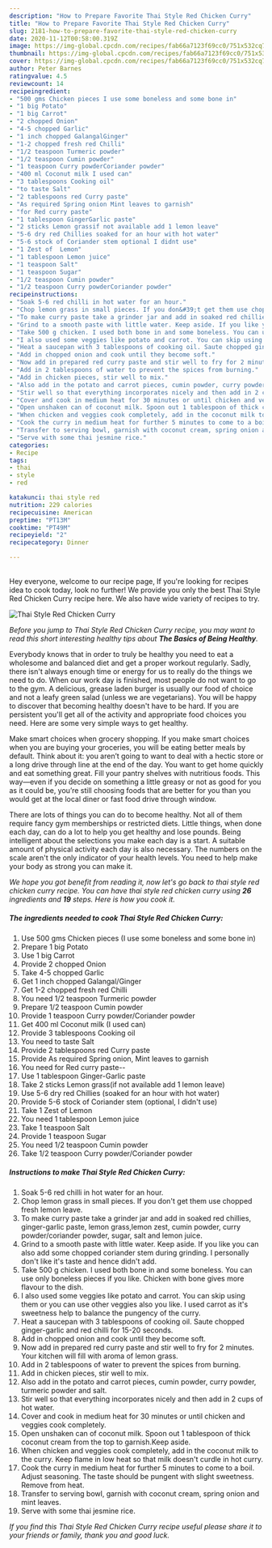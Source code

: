 ```yaml
---
description: "How to Prepare Favorite Thai Style Red Chicken Curry"
title: "How to Prepare Favorite Thai Style Red Chicken Curry"
slug: 2181-how-to-prepare-favorite-thai-style-red-chicken-curry
date: 2020-11-12T00:58:00.319Z
image: https://img-global.cpcdn.com/recipes/fab66a7123f69cc0/751x532cq70/thai-style-red-chicken-curry-recipe-main-photo.jpg
thumbnail: https://img-global.cpcdn.com/recipes/fab66a7123f69cc0/751x532cq70/thai-style-red-chicken-curry-recipe-main-photo.jpg
cover: https://img-global.cpcdn.com/recipes/fab66a7123f69cc0/751x532cq70/thai-style-red-chicken-curry-recipe-main-photo.jpg
author: Peter Barnes
ratingvalue: 4.5
reviewcount: 14
recipeingredient:
- "500 gms Chicken pieces I use some boneless and some bone in"
- "1 big Potato"
- "1 big Carrot"
- "2 chopped Onion"
- "4-5 chopped Garlic"
- "1 inch chopped GalangalGinger"
- "1-2 chopped fresh red Chilli"
- "1/2 teaspoon Turmeric powder"
- "1/2 teaspoon Cumin powder"
- "1 teaspoon Curry powderCoriander powder"
- "400 ml Coconut milk I used can"
- "3 tablespoons Cooking oil"
- "to taste Salt"
- "2 tablespoons red Curry paste"
- "As required Spring onion Mint leaves to garnish"
- "for Red curry paste"
- "1 tablespoon GingerGarlic paste"
- "2 sticks Lemon grassif not available add 1 lemon leave"
- "5-6 dry red Chillies soaked for an hour with hot water"
- "5-6 stock of Coriander stem optional I didnt use"
- "1 Zest of  Lemon"
- "1 tablespoon Lemon juice"
- "1 teaspoon Salt"
- "1 teaspoon Sugar"
- "1/2 teaspoon Cumin powder"
- "1/2 teaspoon Curry powderCoriander powder"
recipeinstructions:
- "Soak 5-6 red chilli in hot water for an hour."
- "Chop lemon grass in small pieces. If you don&#39;t get them use chopped fresh lemon leave."
- "To make curry paste take a grinder jar and add in soaked red chillies, ginger-garlic paste, lemon grass,lemon zest, cumin powder, curry powder/coriander powder, sugar, salt and lemon juice."
- "Grind to a smooth paste with little water. Keep aside. If you like you can also add some chopped coriander stem during grinding. I personally don&#39;t like it&#39;s taste and hence didn&#39;t add."
- "Take 500 g chicken. I used both bone in and some boneless. You can use only boneless pieces if you like. Chicken with bone gives more flavour to the dish."
- "I also used some veggies like potato and carrot. You can skip using them or you can use other veggies also you like. I used carrot as it&#39;s sweetness help to balance the pungency of the curry."
- "Heat a saucepan with 3 tablespoons of cooking oil. Saute chopped ginger-garlic and red chilli for 15-20 seconds."
- "Add in chopped onion and cook until they become soft."
- "Now add in prepared red curry paste and stir well to fry for 2 minutes. Your kitchen will fill with aroma of lemon grass."
- "Add in 2 tablespoons of water to prevent the spices from burning."
- "Add in chicken pieces, stir well to mix."
- "Also add in the potato and carrot pieces, cumin powder, curry powder, turmeric powder and salt."
- "Stir well so that everything incorporates nicely and then add in 2 cups of hot water."
- "Cover and cook in medium heat for 30 minutes or until chicken and veggies cook completely."
- "Open unshaken can of coconut milk. Spoon out 1 tablespoon of thick coconut cream from the top to garnish.Keep aside."
- "When chicken and veggies cook completely, add in the coconut milk to the curry. Keep flame in low heat so that milk doesn&#39;t curdle in hot curry."
- "Cook the curry in medium heat for further 5 minutes to come to a boil. Adjust seasoning. The taste should be pungent with slight sweetness. Remove from heat."
- "Transfer to serving bowl, garnish with coconut cream, spring onion and mint leaves."
- "Serve with some thai jesmine rice."
categories:
- Recipe
tags:
- thai
- style
- red

katakunci: thai style red 
nutrition: 229 calories
recipecuisine: American
preptime: "PT13M"
cooktime: "PT49M"
recipeyield: "2"
recipecategory: Dinner

---
```

<br>
Hey everyone, welcome to our recipe page, If you're looking for recipes idea to cook today, look no further! We provide you only the best Thai Style Red Chicken Curry recipe here. We also have wide variety of recipes to try.
<br>


![Thai Style Red Chicken Curry](https://img-global.cpcdn.com/recipes/fab66a7123f69cc0/751x532cq70/thai-style-red-chicken-curry-recipe-main-photo.jpg)

<i>Before you jump to Thai Style Red Chicken Curry recipe, you may want to read this short interesting healthy tips about <strong>The Basics of Being Healthy</strong>.</i>

Everybody knows that in order to truly be healthy you need to eat a wholesome and balanced diet and get a proper workout regularly. Sadly, there isn't always enough time or energy for us to really do the things we need to do. When our work day is finished, most people do not want to go to the gym. A delicious, grease laden burger is usually our food of choice and not a leafy green salad (unless we are vegetarians). You will be happy to discover that becoming healthy doesn't have to be hard. If you are persistent you'll get all of the activity and appropriate food choices you need. Here are some very simple ways to get healthy.

Make smart choices when grocery shopping. If you make smart choices when you are buying your groceries, you will be eating better meals by default. Think about it: you aren’t going to want to deal with a hectic store or a long drive through line at the end of the day. You want to get home quickly and eat something great. Fill your pantry shelves with nutritious foods. This way—even if you decide on something a little greasy or not as good for you as it could be, you’re still choosing foods that are better for you than you would get at the local diner or fast food drive through window.

There are lots of things you can do to become healthy. Not all of them require fancy gym memberships or restricted diets. Little things, when done each day, can do a lot to help you get healthy and lose pounds. Being intelligent about the selections you make each day is a start. A suitable amount of physical activity each day is also necessary. The numbers on the scale aren't the only indicator of your health levels. You need to help make your body as strong you can make it. 


<i>We hope you got benefit from reading it, now let's go back to thai style red chicken curry recipe. You can have thai style red chicken curry using <strong>26</strong> ingredients and <strong>19</strong> steps. Here is how you cook it.
</i>

##### The ingredients needed to cook Thai Style Red Chicken Curry:

1. Use 500 gms Chicken pieces (I use some boneless and some bone in)
1. Prepare 1 big Potato
1. Use 1 big Carrot
1. Provide 2 chopped Onion
1. Take 4-5 chopped Garlic
1. Get 1 inch chopped Galangal/Ginger
1. Get 1-2 chopped fresh red Chilli
1. You need 1/2 teaspoon Turmeric powder
1. Prepare 1/2 teaspoon Cumin powder
1. Provide 1 teaspoon Curry powder/Coriander powder
1. Get 400 ml Coconut milk (I used can)
1. Provide 3 tablespoons Cooking oil
1. You need to taste Salt
1. Provide 2 tablespoons red Curry paste
1. Provide As required Spring onion, Mint leaves to garnish
1. You need for Red curry paste--
1. Use 1 tablespoon Ginger-Garlic paste
1. Take 2 sticks Lemon grass(if not available add 1 lemon leave)
1. Use 5-6 dry red Chillies (soaked for an hour with hot water)
1. Provide 5-6 stock of Coriander stem (optional, I didn&#39;t use)
1. Take 1 Zest of  Lemon
1. You need 1 tablespoon Lemon juice
1. Take 1 teaspoon Salt
1. Provide 1 teaspoon Sugar
1. You need 1/2 teaspoon Cumin powder
1. Take 1/2 teaspoon Curry powder/Coriander powder


##### Instructions to make Thai Style Red Chicken Curry:

1. Soak 5-6 red chilli in hot water for an hour.
1. Chop lemon grass in small pieces. If you don&#39;t get them use chopped fresh lemon leave.
1. To make curry paste take a grinder jar and add in soaked red chillies, ginger-garlic paste, lemon grass,lemon zest, cumin powder, curry powder/coriander powder, sugar, salt and lemon juice.
1. Grind to a smooth paste with little water. Keep aside. If you like you can also add some chopped coriander stem during grinding. I personally don&#39;t like it&#39;s taste and hence didn&#39;t add.
1. Take 500 g chicken. I used both bone in and some boneless. You can use only boneless pieces if you like. Chicken with bone gives more flavour to the dish.
1. I also used some veggies like potato and carrot. You can skip using them or you can use other veggies also you like. I used carrot as it&#39;s sweetness help to balance the pungency of the curry.
1. Heat a saucepan with 3 tablespoons of cooking oil. Saute chopped ginger-garlic and red chilli for 15-20 seconds.
1. Add in chopped onion and cook until they become soft.
1. Now add in prepared red curry paste and stir well to fry for 2 minutes. Your kitchen will fill with aroma of lemon grass.
1. Add in 2 tablespoons of water to prevent the spices from burning.
1. Add in chicken pieces, stir well to mix.
1. Also add in the potato and carrot pieces, cumin powder, curry powder, turmeric powder and salt.
1. Stir well so that everything incorporates nicely and then add in 2 cups of hot water.
1. Cover and cook in medium heat for 30 minutes or until chicken and veggies cook completely.
1. Open unshaken can of coconut milk. Spoon out 1 tablespoon of thick coconut cream from the top to garnish.Keep aside.
1. When chicken and veggies cook completely, add in the coconut milk to the curry. Keep flame in low heat so that milk doesn&#39;t curdle in hot curry.
1. Cook the curry in medium heat for further 5 minutes to come to a boil. Adjust seasoning. The taste should be pungent with slight sweetness. Remove from heat.
1. Transfer to serving bowl, garnish with coconut cream, spring onion and mint leaves.
1. Serve with some thai jesmine rice.


<i>If you find this Thai Style Red Chicken Curry recipe useful please share it to your friends or family, thank you and good luck.</i>
